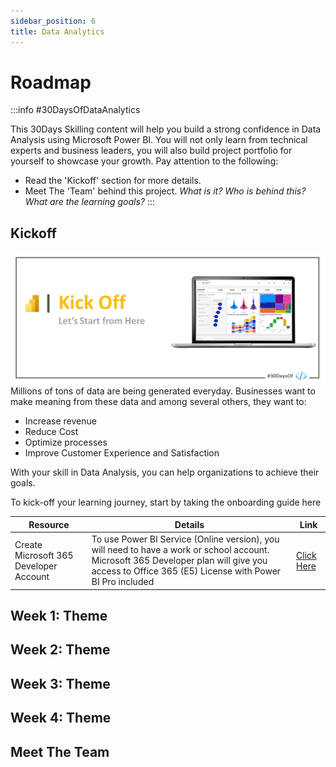 ```yaml
---
sidebar_position: 6
title: Data Analytics 
---
```


# Roadmap

:::info #30DaysOfDataAnalytics

This 30Days Skilling content will help you build a strong confidence in Data Analysis using Microsoft Power BI. You will not only learn from technical experts and business leaders, you will also build project portfolio for yourself to showcase your growth. 
Pay attention to the following:
 * Read the 'Kickoff' section for more details.
 * Meet The 'Team' behind this project.
_What is it? Who is behind this? What are the learning goals?_
:::

## Kickoff 
![KickoffImage](./../../docs/roadmaps/img/powerbikickoff.png) 
Millions of tons of data are being generated everyday. Businesses want to make meaning from these data and among several others, they want to:
* Increase revenue
* Reduce Cost
* Optimize processes
* Improve Customer Experience and Satisfaction

With your skill in Data Analysis, you can help organizations to achieve their goals. 



To kick-off your learning journey, start by taking the onboarding guide here  

| Resource  | Details  | Link  |
|---|---|---|
| Create Microsoft 365 Developer Account   | To use Power BI Service (Online version), you will need to have a work or school account. Microsoft 365 Developer plan will give you access to Office 365 (E5) License with Power BI Pro included   | [Click Here](https://techcommunity.microsoft.com/t5/educator-developer-blog/recap-of-day-2-onboarding-session-30days-of-learning-nigeria/ba-p/3490280)   |

## Week 1: Theme

## Week 2: Theme

## Week 3: Theme

## Week 4: Theme

## Meet The Team
